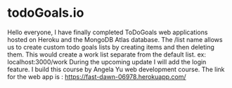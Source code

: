 # todoGoals.io
Hello everyone, I have finally completed ToDoGoals web applications hosted on Heroku and the MongoDB Atlas database.
The /list name allows us to create custom todo goals lists by creating items and then deleting them. This would create a work list separate from the default list.
ex: localhost:3000/work
During the upcoming update I will add the login feature.
I build this course by Angela Yu web development course.
The link for the web app is :
https://fast-dawn-06978.herokuapp.com/
